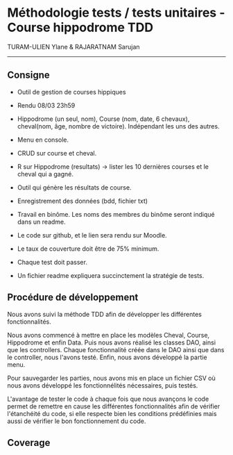 # Méthodologie tests / tests unitaires - Course hippodrome TDD

TURAM-ULIEN Ylane & RAJARATNAM Sarujan

----

## Consigne

- Outil de gestion de courses hippiques

- Rendu 08/03 23h59

- Hippodrome (un seul, nom), Course (nom, date, 6 chevaux), cheval(nom, âge, nombre de victoire). Indépendant les uns des autres.

- Menu en console.

- CRUD sur course et cheval.

- R sur Hippodrome (resultats) -> lister les 10 dernières courses et le cheval qui a gagné.

- Outil qui génère les résultats de course.

- Enregistrement des données (bdd, fichier txt)

- Travail en binôme. Les noms des membres du binôme seront indiqué dans un readme.

- Le code sur github, et le lien sera rendu sur Moodle.

- Le taux de couverture doit être de 75% minimum.

- Chaque test doit passer.

- Un fichier readme expliquera succinctement la stratégie de tests.


## Procédure de développement

Nous avons suivi la méthode TDD afin de développer les différentes fonctionnalités.

Nous avons commencé à mettre en place les modèles Cheval, Course, Hippodrome et enfin Data. Puis nous avons réalisé les classes DAO, ainsi que les controllers. Chaque fonctionnalité créée dans le DAO ainsi que dans le controller, nous l'avons testé. Enfin, nous avons développé la partie menu.

Pour sauvegarder les parties, nous avons mis en place un fichier CSV où nous avons développé les fonctionnélités nécessaires, puis testés.

L'avantage de tester le code à chaque fois que nous avançons le code permet de remettre en cause les différentes fonctionnalités afin de vérifier l'étanchéité du code, si elle respecte bien les conditions prédéfinies mais aussi de vérifier le bon fonctionnement du code.

## Coverage